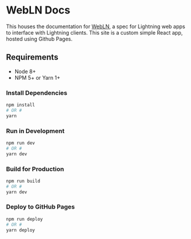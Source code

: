 # WebLN Docs

This houses the documentation for [WebLN](https://github.com/wbobeirne/webln/issues), a spec for Lightning web apps to interface with Lightning clients. This site is a custom simple React app, hosted using Github  Pages.

## Requirements

* Node 8+
* NPM 5+ or Yarn 1+

### Install Dependencies

```sh
npm install
# OR #
yarn
```

### Run in Development

```sh
npm run dev
# OR #
yarn dev
```

### Build for Production

```sh
npm run build
# OR #
yarn dev
```

### Deploy to GitHub Pages

```sh
npm run deploy
# OR #
yarn deploy
```